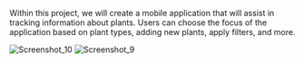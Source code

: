 Within this project, we will create a mobile application that will assist in tracking information about
plants. Users can choose the focus of the application based on plant types, adding new plants, apply filters, and
more.

![Screenshot_10](https://github.com/user-attachments/assets/2bb98da1-4055-4ecb-a876-d313cca13534)
![Screenshot_9](https://github.com/user-attachments/assets/aa082555-d476-4da2-93d8-841ee7b45478)
